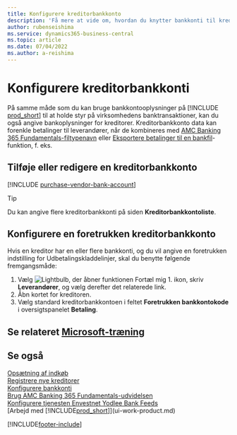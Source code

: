 ```yaml
---
title: Konfigurere kreditorbankkonto
description: 'Få mere at vide om, hvordan du knytter bankkonti til kreditorkort i Business central, herunder kontaktoplysninger, SWIFT-og IBAN-koder.'
author: rubenseishima
ms.service: dynamics365-business-central
ms.topic: article
ms.date: 07/04/2022
ms.author: a-reishima
---
```

# <a name="set-up-vendor-bank-accounts"></a>Konfigurere kreditorbankkonti

På samme måde som du kan bruge bankkontooplysninger på [!INCLUDE [prod_short](includes/prod_short.md)] til at holde styr på virksomhedens banktransaktioner, kan du også angive bankoplysninger for kreditorer. Kreditorbankkonto data kan forenkle betalinger til leverandører, når de kombineres med [AMC Banking 365 Fundamentals-filtypenavn](ui-extensions-amc-banking.md) eller [Eksportere betalinger til en bankfil](finance-make-payments-with-bank-data-conversion-service-or-sepa-credit-transfer.md)-funktion, f. eks.

## <a name="add-or-edit-a-vendor-bank-account"></a>Tilføje eller redigere en kreditorbankkonto

[!INCLUDE [purchase-vendor-bank-account](includes/purchase-vendor-bank-account.md)]

> [!TIP]
> Du kan angive flere kreditorbankkonti på siden **Kreditorbankkontoliste**.

## <a name="set-up-a-preferred-vendor-bank-account"></a>Konfigurere en foretrukken kreditorbankkonto

Hvis en kreditor har en eller flere bankkonti, og du vil angive en foretrukken indstilling for Udbetalingskladdelinjer, skal du benytte følgende fremgangsmåde:

1. Vælg ![Lightbulb, der åbner funktionen Fortæl mig 1.](media/ui-search/search_small.png "Fortæl mig, hvad du vil foretage dig") ikon, skriv **Leverandører**, og vælg derefter det relaterede link.
2. Åbn kortet for kreditoren.
3. Vælg standard kreditorbankkontoen i feltet **Foretrukken bankkontokode** i oversigtspanelet **Betaling**.

## <a name="see-related-microsoft-training"></a>Se relateret [Microsoft-træning](/training/modules/cash-management-dynamics-365-business-central/)

## <a name="see-also"></a>Se også

[Opsætning af indkøb](purchasing-setup-purchasing.md)  
[Registrere nye kreditorer](purchasing-how-register-new-vendors.md)  
[Konfigurere bankkonti](bank-how-setup-bank-accounts.md)  
[Brug AMC Banking 365 Fundamentals-udvidelsen](ui-extensions-amc-banking.md)  
[Konfigurere tjenesten Envestnet Yodlee Bank Feeds](bank-how-setup-bank-statement-service.md)  
[Arbejd med [!INCLUDE[prod_short](includes/prod_short.md)]](ui-work-product.md)

[!INCLUDE[footer-include](includes/footer-banner.md)]
